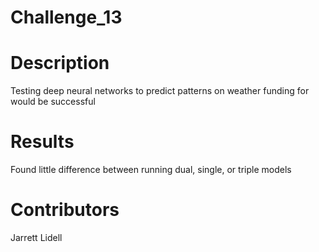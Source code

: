 # Challenge_13

# Description

Testing deep neural networks to predict patterns on weather funding for would be successful

# Results

Found little difference between running dual, single, or triple models

# Contributors

Jarrett Lidell